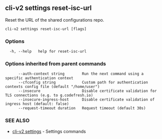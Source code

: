 ## cli-v2 settings reset-isc-url

Reset the URL of the shared configurations repo. 

```
cli-v2 settings reset-isc-url [flags]
```

### Options

```
  -h, --help   help for reset-isc-url
```

### Options inherited from parent commands

```
      --auth-context string        Run the next command using a specific authentication context
      --cfconfig string            Custom path for authentication contexts config file (default "/home/user")
      --insecure                   Disable certificate validation for TLS connections (e.g. to g.codefresh.io)
      --insecure-ingress-host      Disable certificate validation of ingress host (default: false)
      --request-timeout duration   Request timeout (default 30s)
```

### SEE ALSO

* [cli-v2 settings](cli-v2_settings.md)	 - Settings commands

